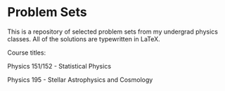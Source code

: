 # Problem Sets
This is a repository of selected problem sets from my undergrad physics classes. All of the solutions are typewritten in LaTeX.


Course titles:

Physics 151/152 - Statistical Physics

Physics 195 - Stellar Astrophysics and Cosmology
